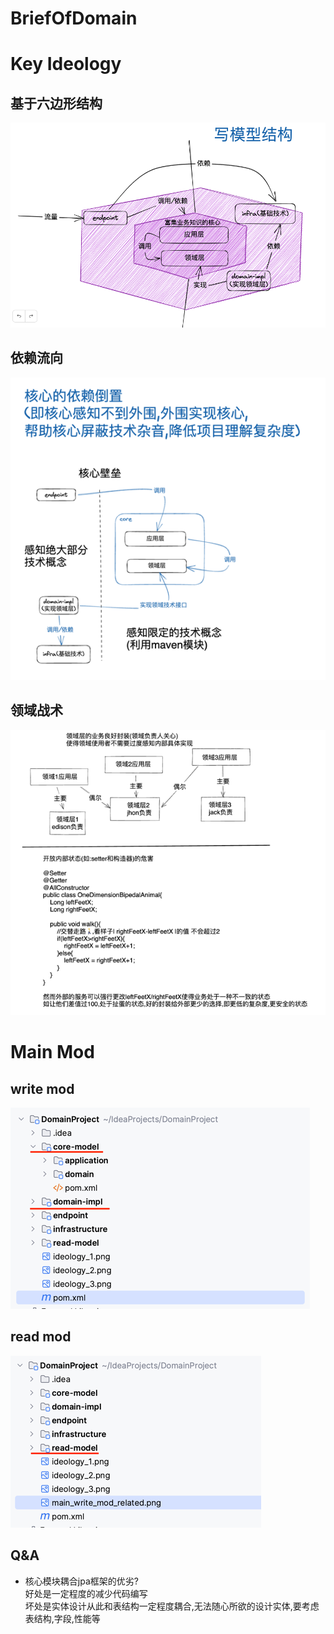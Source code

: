 # BriefOfDomain

# Key Ideology
## 基于六边形结构
![ideology_1.png](ideology_1.png)![]()
## 依赖流向
![ideology_2.png](ideology_2.png)
## 领域战术
![ideology_3.png](ideology_3.png)
# Main Mod
## write mod
![main_write_mod_related.png](main_write_mod_related.png)
## read mod
![main_read_mod_related.png](main_read_mod_related.png)
## Q&A
* 核心模块耦合jpa框架的优劣?  
    好处是一定程度的减少代码编写  
    坏处是实体设计从此和表结构一定程度耦合,无法随心所欲的设计实体,要考虑表结构,字段,性能等
